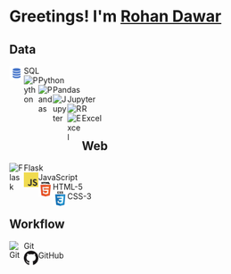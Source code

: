 # Greetings! I'm [Rohan Dawar][website]

## Data
<img src="https://raw.githubusercontent.com/github/explore/80688e429a7d4ef2fca1e82350fe8e3517d3494d/topics/sql/sql.png" alt="SQL" width = "26px" style="float: left;" /> SQL <br />
<img src="https://cdn.jsdelivr.net/npm/simple-icons@v3/icons/python.svg" alt="Python" width = "26px" style="float: left;" /> Python <br />
<img src="https://cdn.jsdelivr.net/npm/simple-icons@v3/icons/pandas.svg" alt="Pandas" width = "26px" style="float: left;" /> Pandas <br />
<img src="https://cdn.jsdelivr.net/npm/simple-icons@v3/icons/jupyter.svg" alt="Jupyter" width = "26px" style="float: left;" /> Jupyter <br />
<img src="https://cdn.jsdelivr.net/npm/simple-icons@v3/icons/r.svg" alt="R" width = "26px" style="float: left;" /> R <br />
<img src="https://cdn.jsdelivr.net/npm/simple-icons@v3/icons/microsoftexcel.svg" alt="Excel" width = "26px" style="float: left;" /> Excel

## Web
<img src="https://cdn.jsdelivr.net/npm/simple-icons@v3/icons/flask.svg" alt="Flask" width = "26px" style="float: left;" /> Flask <br />
<img src="https://raw.githubusercontent.com/github/explore/80688e429a7d4ef2fca1e82350fe8e3517d3494d/topics/javascript/javascript.png" alt="JavaScript" width = "26px" style="float: left;" /> JavaScript <br />
<img src="https://raw.githubusercontent.com/github/explore/80688e429a7d4ef2fca1e82350fe8e3517d3494d/topics/html/html.png" alt="HTML5" width = "26px" style="float: left;" /> HTML-5 <br />
<img src="https://raw.githubusercontent.com/github/explore/80688e429a7d4ef2fca1e82350fe8e3517d3494d/topics/css/css.png" alt="CSS3" width = "26px" style="float: left;" /> CSS-3

## Workflow
<img src="https://cdn.jsdelivr.net/npm/simple-icons@v3/icons/git.svg" alt="Git" width = "26px" style="float: left;" /> Git <br />
<img src="https://raw.githubusercontent.com/github/explore/78df643247d429f6cc873026c0622819ad797942/topics/github/github.png" alt="GitHub" width = "26px" style="float: left;" /> GitHub

[website]: https://www.rohandawar.com/
